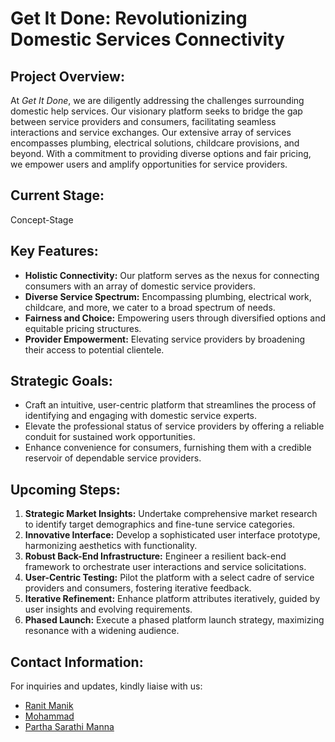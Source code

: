 # **Get It Done**: Revolutionizing Domestic Services Connectivity

## **Project Overview:**
At *Get It Done*, we are diligently addressing the challenges surrounding domestic help services. Our visionary platform seeks to bridge the gap between service providers and consumers, facilitating seamless interactions and service exchanges. Our extensive array of services encompasses plumbing, electrical solutions, childcare provisions, and beyond. With a commitment to providing diverse options and fair pricing, we empower users and amplify opportunities for service providers.

## **Current Stage:**
Concept-Stage

## **Key Features:**
- **Holistic Connectivity:** Our platform serves as the nexus for connecting consumers with an array of domestic service providers.
- **Diverse Service Spectrum:** Encompassing plumbing, electrical work, childcare, and more, we cater to a broad spectrum of needs.
- **Fairness and Choice:** Empowering users through diversified options and equitable pricing structures.
- **Provider Empowerment:** Elevating service providers by broadening their access to potential clientele.

## **Strategic Goals:**
- Craft an intuitive, user-centric platform that streamlines the process of identifying and engaging with domestic service experts.
- Elevate the professional status of service providers by offering a reliable conduit for sustained work opportunities.
- Enhance convenience for consumers, furnishing them with a credible reservoir of dependable service providers.

## **Upcoming Steps:**
1. **Strategic Market Insights:** Undertake comprehensive market research to identify target demographics and fine-tune service categories.
2. **Innovative Interface:** Develop a sophisticated user interface prototype, harmonizing aesthetics with functionality.
3. **Robust Back-End Infrastructure:** Engineer a resilient back-end framework to orchestrate user interactions and service solicitations.
4. **User-Centric Testing:** Pilot the platform with a select cadre of service providers and consumers, fostering iterative feedback.
5. **Iterative Refinement:** Enhance platform attributes iteratively, guided by user insights and evolving requirements.
6. **Phased Launch:** Execute a phased platform launch strategy, maximizing resonance with a widening audience.

## **Contact Information:**
For inquiries and updates, kindly liaise with us:
- [Ranit Manik](ranitmanikofficial@outlook.com)
- [Mohammad](ranitmanikofficial@outlook.com)
- [Partha Sarathi Manna](ranitmanikofficial@outlook.com)
